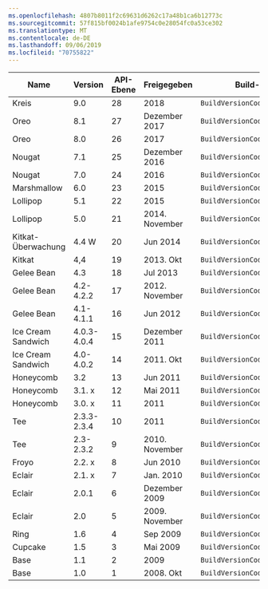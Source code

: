 ```yaml
---
ms.openlocfilehash: 4807b8011f2c69631d6262c17a48b1ca6b12773c
ms.sourcegitcommit: 57f815bf0024b1afe9754c0e28054fc0a53ce302
ms.translationtype: MT
ms.contentlocale: de-DE
ms.lasthandoff: 09/06/2019
ms.locfileid: "70755822"
---
```


|Name|Version|API-Ebene|Freigegeben|Build-Versions Code|
|--- |--- |--- |--- |--- |
|Kreis|9.0|28|2018|`BuildVersionCodes.P`|
|Oreo|8.1|27|Dezember 2017|`BuildVersionCodes.OMr1`|
|Oreo|8.0|26|2017|`BuildVersionCodes.O`|
|Nougat|7.1|25|Dezember 2016|`BuildVersionCodes.NMr1`|
|Nougat|7.0|24|2016|`BuildVersionCodes.N`|
|Marshmallow|6.0|23|2015|`BuildVersionCodes.M`|
|Lollipop|5.1|22|2015|`BuildVersionCodes.LollipopMr1`|
|Lollipop|5.0|21|2014. November|`BuildVersionCodes.Lollipop`|
|Kitkat-Überwachung|4.4 W|20|Jun 2014|`BuildVersionCodes.KitKatWatch`|
|Kitkat|4,4|19|2013. Okt|`BuildVersionCodes.KitKat`|
|Gelee Bean|4.3|18|Jul 2013|`BuildVersionCodes.JellyBeanMr2`|
|Gelee Bean|4.2-4.2.2|17|2012. November|`BuildVersionCodes.JellyBeanMr1`|
|Gelee Bean|4.1-4.1.1|16|Jun 2012|`BuildVersionCodes.JellyBean`|
|Ice Cream Sandwich|4.0.3-4.0.4|15|Dezember 2011|`BuildVersionCodes.IceCreamSandwichMr1`|
|Ice Cream Sandwich|4.0-4.0.2|14|2011. Okt|`BuildVersionCodes.IceCreamSandwich`|
|Honeycomb|3.2|13|Jun 2011|`BuildVersionCodes.HoneyCombMr2`|
|Honeycomb|3.1. x|12|Mai 2011|`BuildVersionCodes.HoneyCombMr1`|
|Honeycomb|3.0. x|11|2011|`BuildVersionCodes.HoneyComb`|
|Tee|2.3.3-2.3.4|10|2011|`BuildVersionCodes.GingerBreadMr1`|
|Tee|2.3-2.3.2|9|2010. November|`BuildVersionCodes.GingerBread`|
|Froyo|2.2. x|8|Jun 2010|`BuildVersionCodes.Froyo`|
|Eclair|2.1. x|7|Jan. 2010|`BuildVersionCodes.EclairMr1`|
|Eclair|2.0.1|6|Dezember 2009|`BuildVersionCodes.Eclair01`|
|Eclair|2.0|5|2009. November|`BuildVersionCodes.Eclair`|
|Ring|1.6|4|Sep 2009|`BuildVersionCodes.Donut`|
|Cupcake|1.5|3|Mai 2009|`BuildVersionCodes.Cupcake`|
|Base|1.1|2|2009|`BuildVersionCodes.Base11`|
|Base|1.0|1|2008. Okt|`BuildVersionCodes.Base`|
